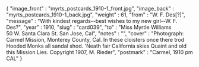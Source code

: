 {
  "image_front" : "myrts_postcards_1910-1_front.jpg",
  "image_back" : "myrts_postcards_1910-1_back.jpg",
  "weight" : 61,
  "from" : "W. F. Des[?]",
  "message" : "With kindest regards--best wishes to my new girl--W. F. Des?",
  "year" : 1910,
  "slug" : "card039",
  "to" : "Miss Myrtle Williams<br> 50 W. Santa Clara St. San Jose, Cal",
  "notes" : "",
  "cover" : "Photograph: Carmel Mission, Monterey County, Cal. In these cloisters once there trod Hooded Monks all sandal shod. 'Neath fair California skies Quaint and old this Mission Lies. Copyright 1907, M. Rieder",
  "postmark" : "Carmel, 1910 pm CAL"
}
